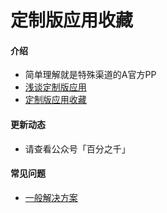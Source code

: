 # 定制版应用收藏

#### 介绍
- 简单理解就是特殊渠道的A官方PP
- [浅谈定制版应用](https://mp.weixin.qq.com/s/i7ADjqlF30SgoZi6cXUFOw)
- [定制版应用收藏](https://mp.weixin.qq.com/s/AO4ZUeq75rUJBn3yicLXoA)

#### 更新动态
- 请查看公众号「百分之千」

#### 常见问题
- [一般解决方案](https://mp.weixin.qq.com/s/oWHgLMRxYnmcRqTJq_8zvg)